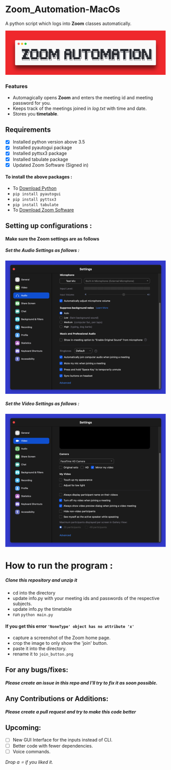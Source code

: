 # Zoom_Automation-MacOs
A python script which logs into **Zoom** classes automatically.

<img src = "zoom_automation_banner.png">

### Features
* Automagically opens **Zoom** and enters the meeting id and meeting password for you.
* Keeps track of the meetings joined in _log.txt_ with time and date.
* Stores you **timetable**.

## Requirements 
- [x] Installed python version above 3.5
- [x] Installed pyautogui package
- [x] Installed pyttsx3 package
- [x] Installed tabulate package
- [x] Updated Zoom Software (Signed in)

#### To install the above packages :
+ To [Download Python](https://www.python.org/downloads/)
+ `pip install pyautogui`
+ `pip install pyttsx3`
+ `pip install tabulate`
+ To [Download Zoom Software](https://zoom.us/download#client_4meeting)

## Setting up configurations :

#### Make sure the Zoom settings are as follows
##### Set the Audio Settings as follows :
<img src = "configurations/zoom_audio.png">

##### Set the Video Settings as follows :
<img src = "configurations/zoom_video.png">

# How to run the program :
##### Clone this repository and unzip it
* cd into the directory
* update info.py with your meeting ids and passwords of the respective subjects.
* update info.py the timetable
* run `python main.py`


#### If you get this error `'NoneType' object has no attribute 'x'`
* capture a screenshot of the Zoom home page.
* crop the image to only show the 'join' button.
* paste it into the directory.
* rename it to `join_button.png`

## For any bugs/fixes:
##### Please create an issue in this repo and I'll try to fix it as soon possible.

## Any Contributions or Additions:
##### Please create a pull request and try to make this code better

## Upcoming:
- [ ] New GUI Interface for the inputs instead of CLI.
- [ ] Better code with fewer dependencies.
- [ ] Voice commands.

_*Drop a ⭐ if you liked it.*_
